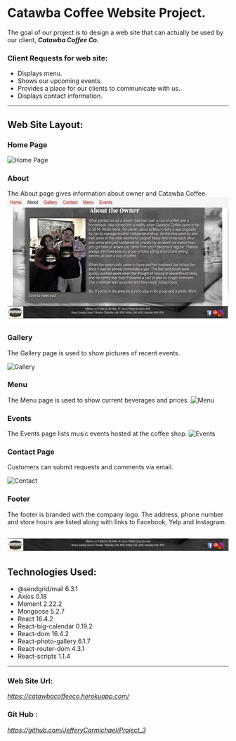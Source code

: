 # **Catawba Coffee Website Project.**
The goal of our project is to design a web site that can actually be used by our client, **_Catawba Coffee Co._** 


### **Client Requests for web site:**
* Displays menu.
* Shows our upcoming events.
* Provides a place for our clients to communicate with us. 
* Displays contact information. 

___

## **Web Site Layout:**

### **Home Page**
![Home Page](https://raw.githubusercontent.com/oscarsolorzano/Project_3/master/client/src/images/cchome.png)

### **About**
The About page gives information about owner and Catawba Coffee.
![About](/client/src/images/ccabout.png)

### **Gallery**

The Gallery page is used to show pictures of recent events.

![Gallery](https://raw.githubusercontent.com/oscarsolorzano/Project_3/master/client/src/images/ccgallery.png)


### **Menu**

The Menu page is used to show current beverages and prices.
![Menu](https://raw.githubusercontent.com/oscarsolorzano/Project_3/master/client/src/images/ccmenu.png)

### **Events**

The Events page lists music events hosted at the coffee shop.
![Events](https://raw.githubusercontent.com/oscarsolorzano/Project_3/master/client/src/images/ccevents.png)

### **Contact Page**
Customers can submit requests and comments via email.

![Contact](https://raw.githubusercontent.com/oscarsolorzano/Project_3/master/client/src/images/cccontact.png)


### **Footer**

The footer is branded with the company logo.  The address, phone number and store hours are listed along with links to Facebook, Yelp and Instagram.

![About](/client/src/images/ccfooter.png)
---
## **Technologies Used:**
* @sendgrid/mail 6.3.1
* Axios 0.18
* Moment   2.22.2 
* Mongoose   5.2.7 
* React   16.4.2 
* React-big-calendar   0.19.2 
* React-dom   16.4.2 
* React-photo-gallery   6.1.7 
* React-router-dom   4.3.1 
* React-scripts   1.1.4 

---
### **Web Site Url:**
  *https://catawbacoffeeco.herokuapp.com/*

### **Git Hub :**
*https://github.com/JefferyCarmichael/Project_3*